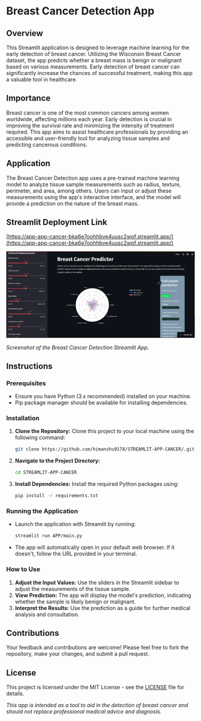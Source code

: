 
# Breast Cancer Detection App

## Overview

This Streamlit application is designed to leverage machine learning for the early detection of breast cancer. Utilizing the Wisconsin Breast Cancer dataset, the app predicts whether a breast mass is benign or malignant based on various measurements. Early detection of breast cancer can significantly increase the chances of successful treatment, making this app a valuable tool in healthcare.

## Importance

Breast cancer is one of the most common cancers among women worldwide, affecting millions each year. Early detection is crucial in improving the survival rate and minimizing the intensity of treatment required. This app aims to assist healthcare professionals by providing an accessible and user-friendly tool for analyzing tissue samples and predicting cancerous conditions.

## Application

The Breast Cancer Detection app uses a pre-trained machine learning model to analyze tissue sample measurements such as radius, texture, perimeter, and area, among others. Users can input or adjust these measurements using the app's interactive interface, and the model will provide a prediction on the nature of the breast mass.
## Streamlit Deployment Link

[https://app-app-cancer-bka6e7oohhbve4uusc2wpf.streamlit.app/](https://app-app-cancer-bka6e7oohhbve4uusc2wpf.streamlit.app/)

![Breast Cancer Detection App Interface](https://github.com/himanshu9178/STREAMLIT-APP-CANCER/blob/main/Screenshot%202024-04-01%20231237.png)

*Screenshot of the Breast Cancer Detection Streamlit App.*

## Instructions

### Prerequisites

- Ensure you have Python (3.x recommended) installed on your machine.
- Pip package manager should be available for installing dependencies.

### Installation

1. **Clone the Repository:**
   Clone this project to your local machine using the following command:

    ```bash
    git clone https://github.com/himanshu9178/STREAMLIT-APP-CANCER/.git
    ```

2. **Navigate to the Project Directory:**

    ```bash
    cd STREAMLIT-APP-CANCER
    ```

3. **Install Dependencies:**
   Install the required Python packages using:

    ```bash
    pip install -r requirements.txt
    ```

### Running the Application

- Launch the application with Streamlit by running:

    ```bash
    streamlit run APP/main.py
    ```

- The app will automatically open in your default web browser. If it doesn't, follow the URL provided in your terminal.

### How to Use

1. **Adjust the Input Values:** Use the sliders in the Streamlit sidebar to adjust the measurements of the tissue sample.
2. **View Prediction:** The app will display the model's prediction, indicating whether the sample is likely benign or malignant.
3. **Interpret the Results:** Use the prediction as a guide for further medical analysis and consultation.

## Contributions

Your feedback and contributions are welcome! Please feel free to fork the repository, make your changes, and submit a pull request.

## License

This project is licensed under the MIT License - see the [LICENSE](LICENSE) file for details.

*This app is intended as a tool to aid in the detection of breast cancer and should not replace professional medical advice and diagnosis.*

